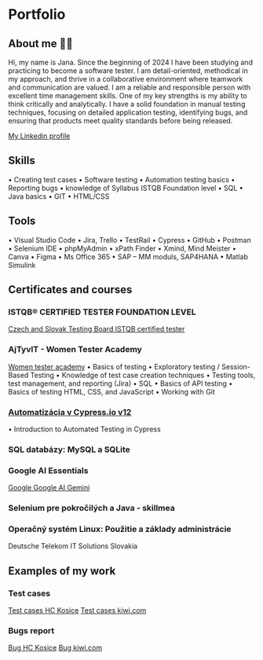 # Portfolio

## About me 👱‍♀️

Hi, my name is Jana. Since the beginning of 2024 I have been studying and practicing to become a software tester. I am detail-oriented, methodical in my approach, and thrive in a collaborative environment where teamwork and communication are valued. I am a reliable and responsible person with excellent time management  skills. One of my key strengths is my ability to think critically and analytically. 
I have a solid foundation in manual testing techniques, focusing on detailed application testing, identifying bugs, and ensuring that products meet quality standards before being released.

[My Linkedin profile](http://www.linkedin.com/in/jana-nalevankova)

## Skills 

•	Creating test cases
•	Software testing
•	Automation testing  basics
•	Reporting bugs
•	knowledge of Syllabus ISTQB Foundation level
•	SQL
•	Java basics
•	GIT
•	HTML/CSS


## Tools

•	Visual Studio Code 
•	Jira, Trello 
•	TestRail
•	Cypress 
•	GitHub 
•	Postman 
•	Selenium IDE 
•	phpMyAdmin
•	xPath Finder 
•	Xmind, Mind Meister 
•	Canva
•	Figma 
•	Ms Office 365
•	SAP – MM moduls, SAP4HANA
•	Matlab Simulink

## Certificates and courses


### ISTQB® CERTIFIED TESTER FOUNDATION LEVEL
[Czech and Slovak Testing Board ISTQB certified tester](https://drive.google.com/file/d/1A6KpEFX7lOEmr4DrEloqFSJQXnOH6KK6/view?usp=drive_link)

### AjTyvIT - Women Tester Academy
[Women tester academy](https://ajtyvit.sk/podujatia/women-tester-academy-18/)
•	Basics of testing 
•	Exploratory testing / Session-Based Testing 
•	Knowledge of test case creation techniques 
•	Testing tools, test management, and reporting (Jira) 
•	SQL 
•	Basics of API testing 
•	Basics of testing HTML, CSS, and JavaScript 
•	Working with Git

### [Automatizácia v Cypress.io v12](https://skillmea.sk/student/online-kurzy/test-automatizacia-v-cypress-io/kapitoly/instalacia-a-struktura-cypress-projektu)
•	Introduction to Automated Testing in Cypress

### SQL databázy: MySQL a SQLite

### Google AI Essentials
[Google Google AI Gemini](https://www.coursera.org/account/accomplishments/verify/ACJDYQUOR32V)

### Selenium pre pokročilých a Java - skillmea

### Operačný systém Linux: Použitie a základy administrácie
Deutsche Telekom IT Solutions Slovakia

## Examples of my work

### Test cases
[Test cases HC Kosice](https://docs.google.com/spreadsheets/d/1MxqGW4ooQzRsJOCiWaVorg-zSJ5aFQoz/edit?usp=drive_link&ouid=107866234308135780521&rtpof=true&sd=true)
[Test cases kiwi.com](https://docs.google.com/spreadsheets/d/13I6t1tT1buq52wFUMLby5GCDl-BLSdaU/edit?usp=drive_link&ouid=107866234308135780521&rtpof=true&sd=true)

### Bugs report
[Bug HC Kosice](https://drive.google.com/file/d/1dOlsEm5JqbKPrauS6IWqTFeBbg3CghBS/view?usp=drive_link)
[Bug kiwi.com](https://drive.google.com/file/d/155I-YohZ8ZwEFsiolHIkCBTDIpeAH7_H/view?usp=drive_link)









